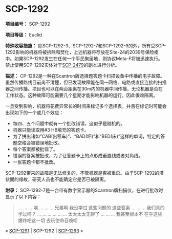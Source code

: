 # SCP-1292
                        


**项目编号：**  SCP-1292

**项目等级：**  Euclid

**特殊收容措施：**  除SCP-1292-3、SCP-1292-7和SCP-1292-9的外，所有受SCP-1292影响的机器将被拆除和焚化，上述机器将存放在Site-24的2039号保险柜中。如果SCP-1292发生在任何一个平民聚居地，则协议Meta-F将被迅速执行。禁止使用SCP-1292实体对于<a shape='rect' class='newpage' href='/scp-2479'>SCP-2479</a>的副本进行分析。

**描述：**  CP-1292是一种在Scantron牌选择题答题卡扫描设备中传播的电子故障。虽然传播路线目前尚不清楚，但已发现故障能在同一网络、电路或直接连接的扫描器之间传播。项目也可以在两台距离在30m内的机器中间传播，无论机器是否在工作状态。这种故障可能需要几个星期才能影响机器的运行，因此很难隔离。

一旦受到影响，机器将花费异常长的时间来标记多个选择表，并且在标记时可能会出现如下的一个或几个效应：

- 每四、五个问题中就有一个批改错误，这似乎是随机的。
- 机器只能读取用#3 HB填充的答题卡。
- 为了拼出诸如“CAB(出租车)”、“BAD(坏)”和“BED(床)”这样的单词，特定的答题空格会被错误地批改。
- 每个答案都被批错了。
- 错误的答案被批改，为了让答题卡上的点形成垂直线或者对角线。
- 一张答题卡都不批改。

SCP-1292带来的故障是无法修复的，不管机器是否被重启。由于SCP-1292的潜伏期的缘故，研究人员也不能确定它是否已被隔离。

**附录：**  SCP-1292-7是一台带有数字显示器的Scantron牌扫描仪，在进行批改时显示了以下内容：


> … … …
唉
… … …
兄弟啊
我没学过
这些问题的
这些答案
… … …
我们真的
学过吗？
… … …
… … …
太太太太无聊了
… … …
我甚至根本不
在乎这些
爆炸吧这一切
去玩使命召唤呗
> 



« [SCP-1291](/scp-1291) | SCP-1292 | [SCP-1293](/scp-1293) »





                    